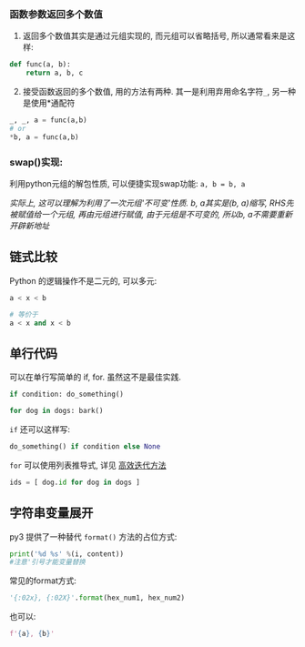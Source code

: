 ### 函数参数返回多个数值
1. 返回多个数值其实是通过元组实现的, 而元组可以省略括号, 所以通常看来是这样:
```python
def func(a, b):
	return a, b, c
```
2. 接受函数返回的多个数值, 用的方法有两种. 其一是利用弃用命名字符`_`, 另一种是使用\*通配符
```python
_, _, a = func(a,b)
# or
*b, a = func(a,b)
```

### swap()实现:
利用python元组的解包性质, 可以便捷实现swap功能:
`a, b = b, a`

*实际上, 这可以理解为利用了一次元组'不可变'性质. b, a其实是(b, a)缩写, RHS先被赋值给一个元组, 再由元组进行赋值, 由于元组是不可变的, 所以b, a不需要重新开辟新地址*


## 链式比较

Python 的逻辑操作不是二元的, 可以多元:

```python
a < x < b

# 等价于
a < x and x < b
```

## 单行代码

可以在单行写简单的 if, for. 虽然这不是最佳实践.

```python
if condition: do_something()

for dog in dogs: bark()
```

`if` 还可以这样写:

```python
do_something() if condition else None
```

`for` 可以使用列表推导式, 详见 [高效迭代方法](高效迭代方法.md)

```python
ids = [ dog.id for dog in dogs ]
```

## 字符串变量展开

py3 提供了一种替代 `format()` 方法的占位方式:
```python
print('%d %s' %(i, content))
#注意'引号才能变量替换
```

常见的format方式:
```python
'{:02x}, {:02X}'.format(hex_num1, hex_num2)
```

也可以:
```python
f'{a}, {b}'
```